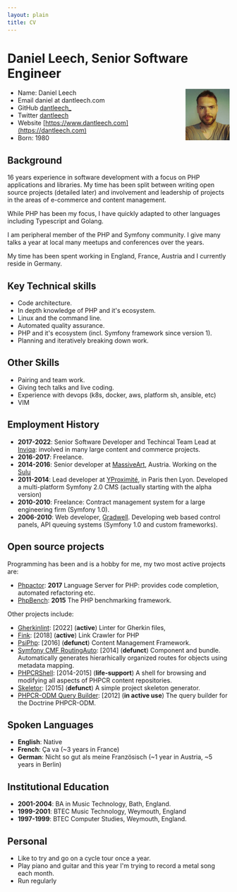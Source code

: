 ```yaml
---
layout: plain
title: CV
---
```


Daniel Leech, Senior Software Engineer
======================================

<div style="float: right">
<img src="images/me-small.jpg"/>
</div>

- Name: Daniel Leech
- Email daniel at dantleech.com
- GitHub [dantleech_](https://github.com/dantleech)
- Twitter [dantleech](https://twitter.com/dantleech)
- Website [https://www.dantleech.com](https://dantleech.com)
- Born: 1980

Background
----------

16 years experience in software development with a focus on PHP applications
and libraries. My time has been split between writing open source projects
(detailed later) and involvement and leadership of projects in the areas of
e-commerce and content management.

While PHP has been my focus, I have quickly adapted to other languages
including Typescript and Golang.

I am peripheral member of the PHP and Symfony community. I give many talks a
year at local many meetups and conferences over the years.

My time has been spent working in England, France, Austria and I currently
reside in Germany.

Key Technical skills
--------------------

- Code architecture.
- In depth knowledge of PHP and it's ecosystem.
- Linux and the command line.
- Automated quality assurance.
- PHP and it's ecosystem (incl. Symfony framework since version 1).
- Planning and iteratively breaking down work.

Other Skills
------------

- Pairing and team work.
- Giving tech talks and live coding.
- Experience with devops (k8s, docker, aws, platform sh, ansible, etc)
- VIM

Employment History
------------------

- **2017-2022**: Senior Software Developer and Techincal Team Lead at [Inviqa](https://inviqa.com): involved in many large content and commerce projects.
- **2016-2017**: Freelance.
- **2014-2016**: Senior developer at [MassiveArt](https://www.massiveart.com), Austria. Working on the [Sulu](https**://sulu.io)
- **2011-2014**: Lead developer at [YProximité](https://www.y-proximite.fr), in Paris then Lyon.  Developed a multi-platform Symfony 2.0 CMS (actually starting with the alpha version)
- **2010-2010**: Freelance: Contract management system for a large engineering firm (Symfony 1.0).
- **2006-2010**: Web developer, [Gradwell](https://www.gradwell.com). Developing web based control panels, API queuing systems (Symfony 1.0 and custom frameworks).

Open source projects
--------------------

Programming has been and is a hobby for me, my two most active projects are:

- [Phpactor](https://github.com/phpactor/phpactor): **2017** Language Server for PHP: provides code completion, automated refactoring etc.
- [PhpBench](https://github.com/phpbench/phpbench): **2015** The PHP benchmarking framework.

Other projects include:

- [Gherkinlint](https://github.com/dantleech/gherkin-lint): [2022] (**active**) Linter for Gherkin  files,
- [Fink](https://github.com/dantleech/fink): [2018] (**active**) Link Crawler for PHP
- [PsiPhp](https://github.com/phpactor/phpactor): [2016] (**defunct**) Content Management Framework.
- [Symfony CMF RoutingAuto](http://symfony.com/doc/current/cmf/bundles/routing_auto/introduction.html): [2014] (**defunct**) Component and bundle. Automatically generates
  hierarhically organized routes for objects using metadata mapping.
- [PHPCRShell](https://phpcr.readthedocs.io/en/latest/phpcr-shell/index.html): [2014-2015] (**life-support**) A shell for browsing and modifying all aspects of PHPCR content
  repositories.  
- [Skeletor](http://dantleech.github.io/skeletor): [2015] (**defunct**) A simple project skeleton generator.
- [PHPCR-ODM Query Builder](http://doctrine-orm.readthedocs.io/projects/doctrine-phpcr-odm/en/latest/reference/query-builder.html): [2012] (**in active use**) The query builder for the Doctrine PHPCR-ODM.

Spoken Languages
----------------

- **English**: Native
- **French**: Ça va (~3 years in France)
- **German**: Nicht so gut als meine Französisch (~1 year in Austria, ~5 years in Berlin)

Institutional Education
-----------------------

- **2001-2004**: BA in Music Technology, Bath, England.
- **1999-2001**: BTEC Music Technology, Weymouth, England
- **1997-1999**: BTEC Computer Studies, Weymouth, England.

Personal
--------

- Like to try and go on a cycle tour once a year.
- Play piano and guitar and this year I'm trying to record a metal song each month.
- Run regularly


